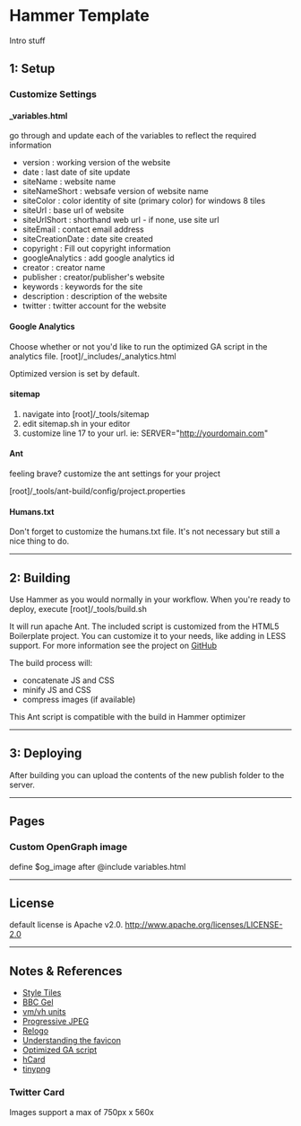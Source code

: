 # Hammer Template

Intro stuff

## 1: Setup

### Customize Settings

#### _variables.html

go through and update each of the variables to reflect the required information

+ version          : working version of the website
+ date             : last date of site update
+ siteName         : website name
+ siteNameShort    : websafe version of website name
+ siteColor        : color identity of site (primary color) for windows 8 tiles
+ siteUrl          : base url of website
+ siteUrlShort     : shorthand web url - if none, use site url
+ siteEmail        : contact email address
+ siteCreationDate : date site created
+ copyright        : Fill out copyright information
+ googleAnalytics  : add google analytics id
+ creator          : creator name
+ publisher        : creator/publisher's website
+ keywords         : keywords for the site
+ description      : description of the website
+ twitter          : twitter account for the website

#### Google Analytics

Choose whether or not you'd like to run the optimized GA script in the analytics file. [root]/_includes/_analytics.html

Optimized version is set by default.

#### sitemap

1. navigate into [root]/_tools/sitemap
2. edit sitemap.sh in your editor
3. customize line 17 to your url. ie: SERVER="http://yourdomain.com"

#### Ant

feeling brave? customize the ant settings for your project
 
[root]/_tools/ant-build/config/project.properties
  
#### Humans.txt

Don't forget to customize the humans.txt file. It's not necessary but still a nice thing to do.

---

## 2: Building

Use Hammer as you would normally in your workflow. When you're ready to deploy, execute [root]/_tools/build.sh

It will run apache Ant. The included script is customized from the HTML5 Boilerplate project. You can customize it to your needs, like adding in LESS support. For more information see the project on [GitHub](https://github.com/h5bp/ant-build-script)

The build process will:

+ concatenate JS and CSS
+ minify JS and CSS
+ compress images (if available)

This Ant script is compatible with the build in Hammer optimizer

---

## 3: Deploying

After building you can upload the contents of the new publish folder to the server.

---

## Pages

### Custom OpenGraph image

define $og_image after @include variables.html

<!-- $og_image assets/img/og-200x200.png -->

---

## License

default license is Apache v2.0. http://www.apache.org/licenses/LICENSE-2.0

--- 

## Notes & References

+ [Style Tiles](http://styletil.es/)
+ [BBC Gel](http://www.bbc.co.uk/gel)
+ [vm/vh units](http://snook.ca/archives/html_and_css/vm-vh-units)
+ [Progressive JPEG](http://calendar.perfplanet.com/2012/progressive-jpegs-a-new-best-practice/)
+ [Relogo](http://relogo.org/)
+ [Understanding the favicon](http://www.jonathantneal.com/blog/understand-the-favicon/)
+ [Optimized GA script](http://mathiasbynens.be/notes/async-analytics-snippet)
+ [hCard](http://microformats.org/wiki/hcard#Property_List)
+ [tinypng](http://tinypng.org/)

### Twitter Card

Images support a max of 750px x 560x